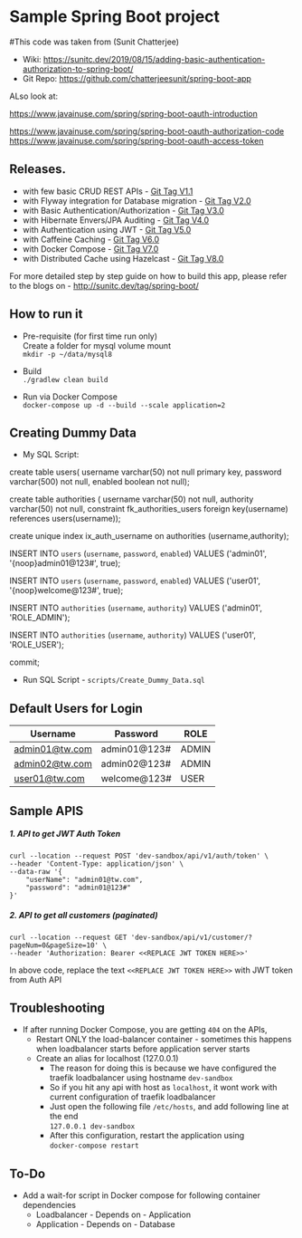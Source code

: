 # Sample Spring Boot project 

#This code was taken from (Sunit Chatterjee)
* Wiki: https://sunitc.dev/2019/08/15/adding-basic-authentication-authorization-to-spring-boot/
* Git Repo: https://github.com/chatterjeesunit/spring-boot-app

ALso look at:


https://www.javainuse.com/spring/spring-boot-oauth-introduction


https://www.javainuse.com/spring/spring-boot-oauth-authorization-code
https://www.javainuse.com/spring/spring-boot-oauth-access-token

## Releases.
 * with few basic CRUD REST APIs - [Git Tag V1.1](https://github.com/chatterjeesunit/spring-boot-app/tree/v1.1)
 * with Flyway integration for Database migration - [Git Tag V2.0](https://github.com/chatterjeesunit/spring-boot-app/tree/v2.0)
 * with Basic Authentication/Authorization - [Git Tag V3.0](https://github.com/chatterjeesunit/spring-boot-app/tree/v3.0)
 * with Hibernate Envers/JPA Auditing - [Git Tag V4.0](https://github.com/chatterjeesunit/spring-boot-app/tree/v4.0)
 * with Authentication using JWT - [Git Tag V5.0](https://github.com/chatterjeesunit/spring-boot-app/tree/v5.0)
 * with Caffeine Caching - [Git Tag V6.0](https://github.com/chatterjeesunit/spring-boot-app/tree/v6.0)
 * with Docker Compose - [Git Tag V7.0](https://github.com/chatterjeesunit/spring-boot-app/tree/v7.0)
 * with Distributed Cache using Hazelcast - [Git Tag V8.0](https://github.com/chatterjeesunit/spring-boot-app/tree/v8.0)
 
For more detailed step by step guide on how to build this app, please refer to the blogs on - http://sunitc.dev/tag/spring-boot/


## How to run it
 * Pre-requisite (for first time run only) <br>
  Create a folder for mysql volume mount <br>
  `mkdir -p ~/data/mysql8`

 * Build<br>
   `./gradlew clean build`

 * Run via Docker Compose <br>
   `docker-compose up -d --build --scale application=2`

 
## Creating Dummy Data
 * My SQL  Script:
 
create table users(
username varchar(50) not null primary key, 
password varchar(500) not null,
enabled boolean not null);

create table authorities (
username varchar(50) not null,
authority varchar(50) not null,
constraint fk_authorities_users foreign key(username) references users(username));

create unique index ix_auth_username on authorities (username,authority);


INSERT INTO `users` (`username`, `password`, `enabled`)
VALUES ('admin01', '{noop}admin01@123#', true);

INSERT INTO `users` (`username`, `password`, `enabled`)
VALUES ('user01', '{noop}welcome@123#', true);


INSERT INTO `authorities` (`username`, `authority`)
VALUES ('admin01', 'ROLE_ADMIN');

INSERT INTO `authorities` (`username`, `authority`)
VALUES ('user01', 'ROLE_USER');

commit;


 * Run SQL Script - `scripts/Create_Dummy_Data.sql`
 
 
## Default Users for Login
Username|Password|ROLE
--------|--------|-----
admin01@tw.com|admin01@123#|ADMIN
admin02@tw.com|admin02@123#|ADMIN
user01@tw.com|welcome@123#|USER

## Sample APIS

##### 1. API to get JWT Auth Token
```
curl --location --request POST 'dev-sandbox/api/v1/auth/token' \
--header 'Content-Type: application/json' \
--data-raw '{
    "userName": "admin01@tw.com",
    "password": "admin01@123#"
}'
```

##### 2. API to get all customers (paginated)
```
curl --location --request GET 'dev-sandbox/api/v1/customer/?pageNum=0&pageSize=10' \
--header 'Authorization: Bearer <<REPLACE JWT TOKEN HERE>>'
```
In above code, replace the text `<<REPLACE JWT TOKEN HERE>>` with JWT token from Auth API


## Troubleshooting
 * If after running Docker Compose, you are getting `404` on the APIs, 
   * Restart ONLY the load-balancer container - sometimes this happens when loadbalancer starts before application server starts
   * Create an alias for localhost (127.0.0.1) 
     * The reason for doing this is because we have configured the traefik loadbalancer using hostname `dev-sandbox`
     * So if you hit any api with host as `localhost`, it wont work with current configuration of traefik loadbalancer 
     * Just open the following file `/etc/hosts`, and add following line at the end
       <br>`127.0.0.1 dev-sandbox`
     * After this configuration, restart the application using 
       <br>`docker-compose restart`
     
 
 
 
## To-Do

 * Add a wait-for script in Docker compose for following container dependencies
   * Loadbalancer - Depends on - Application
   * Application  - Depends on - Database 
